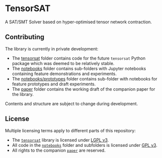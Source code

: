 # TensorSAT

A SAT/SMT Solver based on hyper-optimised tensor network contraction.

## Contributing

The library is currently in private development:

- The [tensorsat](./tensorsat) folder contains code for the future `tensorsat` Python package which was deemed to be relatively stable.
- The [notebooks](./notebooks) folder contains sub-folders with Jupyter notebooks containing feature demonstrations and experiments.
- The [notebooks/prototypes](./notebooks/prototypes) folder contains sub-folder with notebooks for feature prototypes and draft experiments.
- The [paper](./paper) folder contains the working draft of the companion paper for the library.

Contents and structure are subject to change during development.

## License

Multiple licensing terms apply to different parts of this repository:

- The [`tensorsat`](./tensorsat) library is licensed under [LGPL v3](./LICENSE).
- All code in the [`notebooks`](./notebooks) folder and subfolders is licensed under [GPL v3](./LICENSE).
- All rights to the companion [`paper`](./paper/) are reserved.
